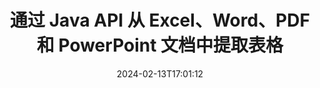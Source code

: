---
############################# Static ############################
layout: "auto-gen-parser"
date: 2024-02-13T17:01:12
draft: false
otherformats: one otp ott pdf pps ppsx ppt pptx rtf tex vdx vsdm vsdx vssm vssx vstm

############################# Head ############################
head_title: "通过 Java API 从 PDF、DOCX、PPTX、XLSX、EPUB 等中提取表"
head_description: "GroupDocs.Parser Java API 使程序员能够从 PDF、DOC、DOCX、PPT、PPTX、EML、MSG、XLS、XLSX、CSV 中提取表格、ODT、RTF 以及 Java 应用程序内的许多其他文档类型。"

############################# Header ############################
title: "通过 Java API 从 Excel、Word、PDF 和 PowerPoint 文档中提取表格"
description: "GroupDocs.Parser Java API 允许程序员从 PDF、DOC、DOCX、PPT、PPTX、EML、MSG、XLS、XLSX、CSV 中提取表、ODT、RTF 和 EPUB 文档或页面。"
bg_image: "https://cms.admin.containerize.com/templates/aspose/App_Themes/V3/images/bg/header1.png"
bg_overlay: false
button:
    enable: true
    icon: "fas fa-arrow-down"
    label: "下载免费试用版"
    link: "https://downloads.groupdocs.com/parser/java"

############################# SubMenu ############################
submenu:
    enable: true

    left:
        img_alt: "GroupDocs.Parser for Java"
        image: "https://cms.admin.containerize.com/templates/groupdocs/images/product-logos/90x90-noborder/groupdocs-parser-java.png"
        product: "GroupDocs.Parser"
        platform: "Java"

    middle:
        button:

            # button loop
            - link: "https://apireference.groupdocs.com/parser/java"
              text: "API参考"

            # button loop
            - link: "https://github.com/groupdocs-parser"
              text: "代码示例"

            # button loop
            - link: "https://products.groupdocs.app/parser/family"
              text: "现场演示"

            # button loop
            - link: "https://purchase.groupdocs.com/pricing/parser/java"
              text: "价钱"

    right:
        link_download: "https://downloads.groupdocs.com/parser"
        link_learn: "https://docs.groupdocs.com/parser/java"
        link_buy: "https://purchase.groupdocs.com"

############################# About ############################
about:
    enable: true
    title: "如何通过 Java API 从 XLSM 文件中提取表？"
    content: |
        表是按行和列排列的单元格的集合。表格在存储和组织详细或复杂的数据方面发挥着非常重要的作用，使用户可以轻松阅读和查看数据。表格的使用方式有多种，例如制作列表、比较信息、对齐数据、对信息进行分组、突出显示数据中的趋势或模式等等。 GroupDocs.Parser for Java 是一个实用的 API，允许软件程序员开发从各种受支持的文档格式中提取表格、文本和图像的解决方案，例如 PDF、电子邮件、电子书、Word (DOC、{ 318})、PowerPoint (PPT、PPTX)、Excel (XLS、XLSX)、电子邮件 (EML、MSG) 格式等等。 Java API 包含一些用于处理表格的重要功能，例如从文档中提取所有表格、从特定页面提取表格、获取表格单元格数据、获取表格行数和列数、获取行高、打印表格的数据以及更多。
        
        

############################# Steps ############################
steps:
    enable: true
    title_left: "从 Java 中的 XLSM 中提取表"
    content_left: |
        [GroupDocs.Parser for Java](/zh/parser/java/) 让 Java 开发者只需执行几个简单的步骤即可轻松从 XLSM 文件中提取表。
        
        * 实例化初始文档的 [Parser](https://reference.groupdocs.com/parser/java/com.groupdocs.parser/parser/) 对象；
        * 检查文档是否支持表格提取；
        * 实例化 [PageTableAreaOptions](https://reference.groupdocs.com/parser/java/com.groupdocs.parser.options/pagetableareaoptions/) 和 [TemplateTableLayout](https://reference.groupdocs.com/parser/java/com.groupdocs.parser.templates/templatetablelayout/) 类来设置表的布局
        * 调用 [getTables](https://reference.groupdocs.com/parser/java/com.groupdocs.parser/parser/#getTables-com.groupdocs.parser.options.PageTableAreaOptions-) 方法并获取 [PageTableArea](https://reference.groupdocs.com/parser/java/com.groupdocs.parser.data/pagetablearea/) 对象；

    title_right: "了解有关表提取的更多信息"
    content_right: |
        * <a href="https://docs.groupdocs.com/parser/java/extract-tables-from-document/">如何从文档中提取表格</a>
        * <a href="https://docs.groupdocs.com/parser/java/extract-tables-from-document-page/">如何从文档页面中提取表格</a>
 
    code: |
     {{% parser/additional-styles %}}
     {{< parser/code-parser title="如何使用 Java 示例代码从 XLSM 文件中提取表">}}

        ```java    
        // 使用 GroupDocs.Parser API 从 XLSM 文件中提取表
        // 创建 Parser 类的实例
        try (Parser parser = new Parser(Constants.SampleInvoicePagesPdf)) {
            // 检查文档是否支持表格提取
            if (!parser.getFeatures().isTables()) {
                System.out.println("文档不支持表格提取。");
                return;
            }
            // 创建表格布局
            TemplateTableLayout layout = new TemplateTableLayout(
                    java.util.Arrays.asList(new Double[]{50.0, 95.0, 275.0, 415.0, 485.0, 545.0}),
                    java.util.Arrays.asList(new Double[]{325.0, 340.0, 365.0, 395.0}));
            // 创建表提取选项
            PageTableAreaOptions options = new PageTableAreaOptions(layout);
            // 从文档中提取表格。
            Iterable<PageTableArea> tables = parser.getTables(options);
            // 迭代表
            for (PageTableArea t : tables) {
                // 迭代行
                for (int row = 0; row < t.getRowCount(); row++) {
                    // 迭代列
                    for (int column = 0; column < t.getColumnCount(); column++) {
                        // 获取表格单元格
                        PageTableAreaCell cell = t.getCell(row, column);
                        if (cell != null) {
                            // 打印表格单元格文本
                            System.out.print(cell.getText());
                            System.out.print(" | ");
                        }
                    }
                    System.out.println();
                }
                System.out.println();
            }
        }
        ```
     {{< /parser/code-parser >}}

############################# More ############################
more:
    enable: true
    title_left: "系统要求"
    content_left: |
        GroupDocs.Parser for Java 所有主要平台和操作系统均支持 API。在执行下面的代码之前，请确保您的系统上安装了以下先决条件。
        
        * 操作系统：Microsoft Windows、Linux、MacOS
        * 开发环境：NetBeans, Intellij IDEA, Eclipse, etc.
        * 构架
        * 从 [Maven](https://repository.groupdocs.com/webapp/#/artifacts/browse/tree/General/repo/com/groupdocs/groupdocs-parser) 下载最新版本的 GroupDocs.Parser for Java

    title_right: "为什么使用GroupDocs.Parser for Java"
    content_right: |
        * 支持从任何支持的文档中提取纯文本    
        * 通过用户定义的模板解析文档    
        * 全面支持结构化文本提取    
        * 通过关键字和正则表达式进行文本搜索    
        * 提取格式化文本、元数据、图像、容器和附件    
        * 提取某些支持的文档格式的目录    
        * 从 PDF 文档解析表单数据    
        * 从文档中提取超链接   

############################# About Formats ############################
about_formats:
    enable: true

############################# More Formats ############################
more_formats:
    enable: true
    title: "从其他文档格式中提取表格"
    content: |
        Java 针对文件格式和图像的文档解析和表格提取 API。提取一些流行文件格式的数据，如下所述。

############################# Back to top ###############################
back_to_top:
    enable: true
---
